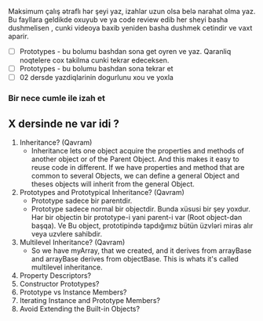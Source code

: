 Maksimum çalış ətraflı hər şeyi yaz, izahlar uzun olsa belə narahat olma yaz.
Bu fayllara geldikde oxuyub ve ya code review edib her sheyi basha dushmelisen , 
cunki videoya baxib yeniden basha dushmek cetindir ve vaxt aparir.

- [ ] Prototypes - bu bolumu bashdan sona get oyren ve yaz. 
      Qaranliq noqtelere cox takilma cunki tekrar edeceksen.
- [ ] Prototypes - bu bolumu bashdan sona tekrar et 
- [ ] 02 dersde yazdiqlarinin dogurlunu xou ve yoxla 

### Bir nece cumle ile izah et
## X dersinde ne var idi ?
1. Inheritance? (Qavram)
   - Inheritance lets one object acquire the properties and methods of another object or of the Parent Object. And this makes it easy to reuse code in different.
     If we have properties and method that are common to several Objects, we can define a general Object and theses objects will inherit from the general Object.
2. Prototypes and Prototypical Inheritance?  (Qavram)
   - Prototype sadece bir parentdir.
   - Prototype sadece normal bir objectdir. Bunda xüsusi bir şey yoxdur. Hər bir objectin bir prototype-i yani 
     parent-i var (Root object-dən başqa). Ve Bu object, prototipində tapdığımız bütün üzvləri miras alır veya uzvlere sahibdir.
3. Multilevel Inheritance? (Qavram)
   - So we have myArray, that we created, and it derives from arrayBase and arrayBase derives from objectBase.
     This is whats it's called multilevel inheritance.
4. Property Descriptors?
5. Constructor Prototypes?
6. Prototype vs Instance Members?
7. Iterating Instance and Prototype Members?
8. Avoid Extending the Built-in Objects?
